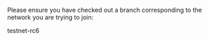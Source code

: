 Please ensure you have checked out a branch corresponding to the network you are trying to join:

testnet-rc6
